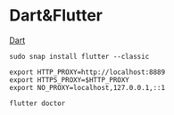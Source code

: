 # Dart&Flutter

[Dart](https://dart.cn/get-dart#install-using-apt-get)

```shell
sudo snap install flutter --classic

export HTTP_PROXY=http://localhost:8889
export HTTPS_PROXY=$HTTP_PROXY
export NO_PROXY=localhost,127.0.0.1,::1

flutter doctor
```
